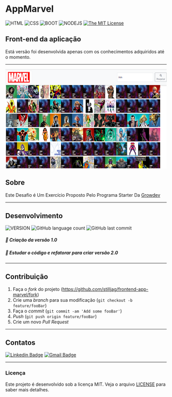 # AppMarvel

![HTML](https://img.shields.io/badge/HTML-orange) ![CSS](https://img.shields.io/badge/CSS-blue) ![BOOT](https://img.shields.io/badge/BOOTSTRAP-purple) ![NODEJS](https://img.shields.io/badge/NODEJS-yellow)  [![The MIT License](https://img.shields.io/badge/LICENSE-MIT-green.svg?style=flat-square)](http://github.com/stilljag/frontend-app-marvel/blob/master/LICENSE.md)


## Front-end da aplicação
Está versão foi desenvolvida apenas com os conhecimentos adquiridos até o momento. 

------------


<div align="center" style="margin-bottom: 20px;">
<img src="public/assets/img1.png" alt="" width="650" height="310"/>
</div>


## Sobre
 Este Desafio é Um Exercício Proposto Pelo Programa Starter Da [Growdev][grow]

------------


## Desenvolvimento

![VERSION](https://img.shields.io/badge/VERSION.1.0-blue) ![GitHub language count](https://img.shields.io/github/languages/count/stilljag/frontend-app-marvel?style=flat-square) ![GitHub last commit](https://img.shields.io/github/last-commit/stilljag/frontend-app-marvel?style=flat-square)
#####   📍   Criação da versão 1.0
#####  📘  Estudar o código e refatorar para criar versão 2.0
------------



## Contribuição

1. Faça o _fork_ do projeto (<https://github.com/stilljag/frontend-app-marvel/fork>)
2. Crie uma _branch_ para sua modificação (`git checkout -b feature/fooBar`)
3. Faça o _commit_ (`git commit -am 'Add some fooBar'`)
4. _Push_ (`git push origin feature/fooBar`)
5. Crie um novo _Pull Request_

------------


## Contatos

[![Linkedin Badge](https://img.shields.io/badge/-William%20Ribeiro-blue?style=flat-square&logo=Linkedin&logoColor=white&link=https://www.linkedin.com/in/william-ribeiro-0b5ab911a/)](https://www.linkedin.com/in/william-ribeiro-0b5ab911a/) [![Gmail Badge](https://img.shields.io/badge/-sbrdigital15@gmail.com-blue?style=flat-square&logo=Gmail&logoColor=white&link=mailto:sbrdigital15@gmail.com)](mailto:sbrdigital15@gmail.com)


------------


### Licença

Este projeto é desenvolvido sob a licença MIT. Veja o arquivo [LICENSE](LICENSE.md) para saber mais detalhes.




[grow]: https://www.growdev.com.br/ "Growdev"
